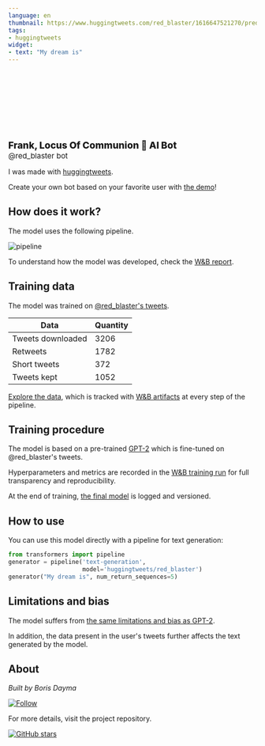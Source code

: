 ```yaml
---
language: en
thumbnail: https://www.huggingtweets.com/red_blaster/1616647521270/predictions.png
tags:
- huggingtweets
widget:
- text: "My dream is"
---
```


<div>
<div style="width: 132px; height:132px; border-radius: 50%; background-size: cover; background-image: url('https://pbs.twimg.com/profile_images/1272244137899655169/OEG85cWA_400x400.jpg')">
</div>
<div style="margin-top: 8px; font-size: 19px; font-weight: 800">Frank, Locus Of Communion 🤖 AI Bot </div>
<div style="font-size: 15px">@red_blaster bot</div>
</div>

I was made with [huggingtweets](https://github.com/borisdayma/huggingtweets).

Create your own bot based on your favorite user with [the demo](https://colab.research.google.com/github/borisdayma/huggingtweets/blob/master/huggingtweets-demo.ipynb)!

## How does it work?

The model uses the following pipeline.

![pipeline](https://github.com/borisdayma/huggingtweets/blob/master/img/pipeline.png?raw=true)

To understand how the model was developed, check the [W&B report](https://wandb.ai/wandb/huggingtweets/reports/HuggingTweets-Train-a-Model-to-Generate-Tweets--VmlldzoxMTY5MjI).

## Training data

The model was trained on [@red_blaster's tweets](https://twitter.com/red_blaster).

| Data | Quantity |
| --- | --- |
| Tweets downloaded | 3206 |
| Retweets | 1782 |
| Short tweets | 372 |
| Tweets kept | 1052 |

[Explore the data](https://wandb.ai/wandb/huggingtweets/runs/3p298o9q/artifacts), which is tracked with [W&B artifacts](https://docs.wandb.com/artifacts) at every step of the pipeline.

## Training procedure

The model is based on a pre-trained [GPT-2](https://huggingface.co/gpt2) which is fine-tuned on @red_blaster's tweets.

Hyperparameters and metrics are recorded in the [W&B training run](https://wandb.ai/wandb/huggingtweets/runs/1i1zh0u0) for full transparency and reproducibility.

At the end of training, [the final model](https://wandb.ai/wandb/huggingtweets/runs/1i1zh0u0/artifacts) is logged and versioned.

## How to use

You can use this model directly with a pipeline for text generation:

```python
from transformers import pipeline
generator = pipeline('text-generation',
                     model='huggingtweets/red_blaster')
generator("My dream is", num_return_sequences=5)
```

## Limitations and bias

The model suffers from [the same limitations and bias as GPT-2](https://huggingface.co/gpt2#limitations-and-bias).

In addition, the data present in the user's tweets further affects the text generated by the model.

## About

*Built by Boris Dayma*

[![Follow](https://img.shields.io/twitter/follow/borisdayma?style=social)](https://twitter.com/intent/follow?screen_name=borisdayma)

For more details, visit the project repository.

[![GitHub stars](https://img.shields.io/github/stars/borisdayma/huggingtweets?style=social)](https://github.com/borisdayma/huggingtweets)
